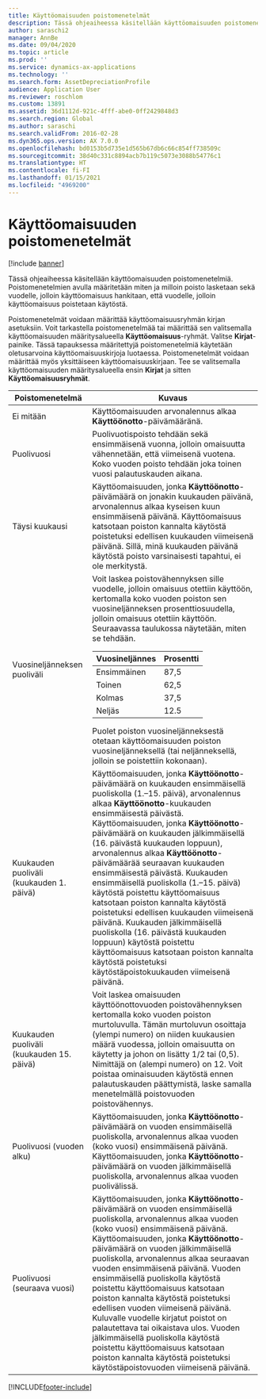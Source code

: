 ```yaml
---
title: Käyttöomaisuuden poistomenetelmät
description: Tässä ohjeaiheessa käsitellään käyttöomaisuuden poistomenetelmiä.
author: saraschi2
manager: AnnBe
ms.date: 09/04/2020
ms.topic: article
ms.prod: ''
ms.service: dynamics-ax-applications
ms.technology: ''
ms.search.form: AssetDepreciationProfile
audience: Application User
ms.reviewer: roschlom
ms.custom: 13891
ms.assetid: 36d1112d-921c-4fff-abe0-0ff2429848d3
ms.search.region: Global
ms.author: saraschi
ms.search.validFrom: 2016-02-28
ms.dyn365.ops.version: AX 7.0.0
ms.openlocfilehash: bd0153b5d735e1d565b67db6c66c854ff738509c
ms.sourcegitcommit: 38d40c331c8894acb7b119c5073e3088b54776c1
ms.translationtype: HT
ms.contentlocale: fi-FI
ms.lasthandoff: 01/15/2021
ms.locfileid: "4969200"
---
```

# <a name="fixed-asset-depreciation-conventions"></a>Käyttöomaisuuden poistomenetelmät

[!include [banner](../includes/banner.md)]

Tässä ohjeaiheessa käsitellään käyttöomaisuuden poistomenetelmiä. Poistomenetelmien avulla määritetään miten ja milloin poisto lasketaan sekä vuodelle, jolloin käyttöomaisuus hankitaan, että vuodelle, jolloin käyttöomaisuus poistetaan käytöstä.

Poistomenetelmät voidaan määrittää käyttöomaisuusryhmän kirjan asetuksiin. Voit tarkastella poistomenetelmää tai määrittää sen valitsemalla käyttöomaisuuden määritysalueella **Käyttöomaisuus**-ryhmät. Valitse **Kirjat**-painike. Tässä tapauksessa määritettyjä poistomenetelmiä käytetään oletusarvoina käyttöomaisuuskirjoja luotaessa. Poistomenetelmät voidaan määrittää myös yksittäiseen käyttöomaisuuskirjaan. Tee se valitsemalla käyttöomaisuuden määritysalueella ensin **Kirjat** ja sitten **Käyttöomaisuusryhmät**.

| Poistomenetelmä   | Kuvaus |
|---------------------------|-------------|
| Ei mitään                      | Käyttöomaisuuden arvonalennus alkaa <strong>Käyttöönotto</strong>-päivämääränä. |
| Puolivuosi                 | Puolivuotispoisto tehdään sekä ensimmäisenä vuonna, jolloin omaisuutta vähennetään, että viimeisenä vuotena. Koko vuoden poisto tehdään joka toinen vuosi palautuskauden aikana. |
| Täysi kuukausi                | Käyttöomaisuuden, jonka <strong>Käyttöönotto</strong>-päivämäärä on jonakin kuukauden päivänä, arvonalennus alkaa kyseisen kuun ensimmäisenä päivänä. Käyttöomaisuus katsotaan poiston kannalta käytöstä poistetuksi edellisen kuukauden viimeisenä päivänä. Sillä, minä kuukauden päivänä käytöstä poisto varsinaisesti tapahtui, ei ole merkitystä. |
| Vuosineljänneksen puoliväli               | Voit laskea poistovähennyksen sille vuodelle, jolloin omaisuus otettiin käyttöön, kertomalla koko vuoden poiston sen vuosineljänneksen prosenttiosuudella, jolloin omaisuus otettiin käyttöön. Seuraavassa taulukossa näytetään, miten se tehdään.<table><thead><tr><th>Vuosineljännes</th><th>Prosentti</th></tr></thead><tbody><tr><td>Ensimmäinen</td><td>87,5</td></tr><tr><td>Toinen</td><td>62,5</td></tr><tr><td>Kolmas</td><td>37,5</td></tr><tr><td>Neljäs</td><td>12.5</td></tr></tbody></table>Puolet poiston vuosineljänneksestä otetaan käyttöomaisuuden poiston vuosineljänneksellä (tai neljänneksellä, jolloin se poistettiin kokonaan). |
| Kuukauden puoliväli (kuukauden 1. päivä)  | Käyttöomaisuuden, jonka <strong>Käyttöönotto</strong>-päivämäärä on kuukauden ensimmäisellä puoliskolla (1.–15. päivä), arvonalennus alkaa <strong>Käyttöönotto</strong>-kuukauden ensimmäisestä päivästä. Käyttöomaisuuden, jonka <strong>Käyttöönotto</strong>-päivämäärä on kuukauden jälkimmäisellä (16. päivästä kuukauden loppuun), arvonalennus alkaa <strong>Käyttöönotto</strong>-päivämäärää seuraavan kuukauden ensimmäisestä päivästä. Kuukauden ensimmäisellä puoliskolla (1.–15. päivä) käytöstä poistettu käyttöomaisuus katsotaan poiston kannalta käytöstä poistetuksi edellisen kuukauden viimeisenä päivänä. Kuukauden jälkimmäisellä puoliskolla (16. päivästä kuukauden loppuun) käytöstä poistettu käyttöomaisuus katsotaan poiston kannalta käytöstä poistetuksi käytöstäpoistokuukauden viimeisenä päivänä. |
| Kuukauden puoliväli (kuukauden 15. päivä) | Voit laskea omaisuuden käyttöönottovuoden poistovähennyksen kertomalla koko vuoden poiston murtoluvulla. Tämän murtoluvun osoittaja (ylempi numero) on niiden kuukausien määrä vuodessa, jolloin omaisuutta on käytetty ja johon on lisätty 1/2 tai (0,5). Nimittäjä on (alempi numero) on 12. Voit poistaa ominaisuuden käytöstä ennen palautuskauden päättymistä, laske samalla menetelmällä poistovuoden poistovähennys. |
| Puolivuosi (vuoden alku) | Käyttöomaisuuden, jonka <strong>Käyttöönotto</strong>-päivämäärä on vuoden ensimmäisellä puoliskolla, arvonalennus alkaa vuoden (koko vuosi) ensimmäisenä päivänä. Käyttöomaisuuden, jonka <strong>Käyttöönotto</strong>-päivämäärä on vuoden jälkimmäisellä puoliskolla, arvonalennus alkaa vuoden puolivälissä. |
| Puolivuosi (seuraava vuosi)     | Käyttöomaisuuden, jonka <strong>Käyttöönotto</strong>-päivämäärä on vuoden ensimmäisellä puoliskolla, arvonalennus alkaa vuoden (koko vuosi) ensimmäisenä päivänä. Käyttöomaisuuden, jonka <strong>Käyttöönotto</strong>-päivämäärä on vuoden jälkimmäisellä puoliskolla, arvonalennus alkaa seuraavan vuoden ensimmäisenä päivänä. Vuoden ensimmäisellä puoliskolla käytöstä poistettu käyttöomaisuus katsotaan poiston kannalta käytöstä poistetuksi edellisen vuoden viimeisenä päivänä. Kuluvalle vuodelle kirjatut poistot on palautettava tai oikaistava ulos. Vuoden jälkimmäisellä puoliskolla käytöstä poistettu käyttöomaisuus katsotaan poiston kannalta käytöstä poistetuksi käytöstäpoistovuoden viimeisenä päivänä. |


[!INCLUDE[footer-include](../../includes/footer-banner.md)]